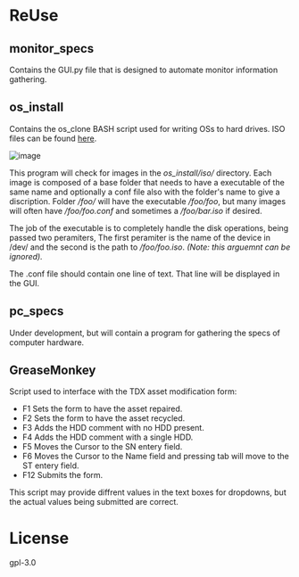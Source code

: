 # ReUse

## monitor_specs
Contains the GUI.py file that is designed to automate monitor information gathering.

## os_install
Contains the os_clone BASH script used for writing OSs to hard drives.
ISO files can be found [here](https://drive.google.com/drive/folders/18ejyXTB1vsjlzQfxChp4izIAkGgJYXoE?usp=sharing).

![image](https://user-images.githubusercontent.com/43316251/162587454-0e244102-0a49-49b6-9daf-89cb994373fc.png)

This program will check for images in the _os_install/iso/_ directory. Each image is composed of a base folder that needs to have a executable of the same name and optionally a conf file also with the folder's name to give a discription. Folder _/foo/_ will have the executable _/foo/foo_, but many images will often have _/foo/foo.conf_ and sometimes a _/foo/bar.iso_ if desired. 

The job of the executable is to completely handle the disk operations, being passed two peramiters, The first peramiter is the name of the device in /dev/ and the second is the path to _/foo/foo.iso_. _(Note: this arguemnt can be ignored)._

The .conf file should contain one line of text. That line will be displayed in the GUI.


## pc_specs
Under development, but will contain a program for gathering the specs of computer hardware.

## GreaseMonkey
Script used to interface with the TDX asset modification form:
- F1 Sets the form to have the asset repaired.
- F2 Sets the form to have the asset recycled.
- F3 Adds the HDD comment with no HDD present.
- F4 Adds the HDD comment with a single HDD.
- F5 Moves the Cursor to the SN entery field. 
- F6 Moves the Cursor to the Name field and pressing tab will move to the ST entery field.
- F12 Submits the form.

This script may provide diffrent values in the text boxes for dropdowns, but the actual values being submitted are correct.

# License
gpl-3.0
